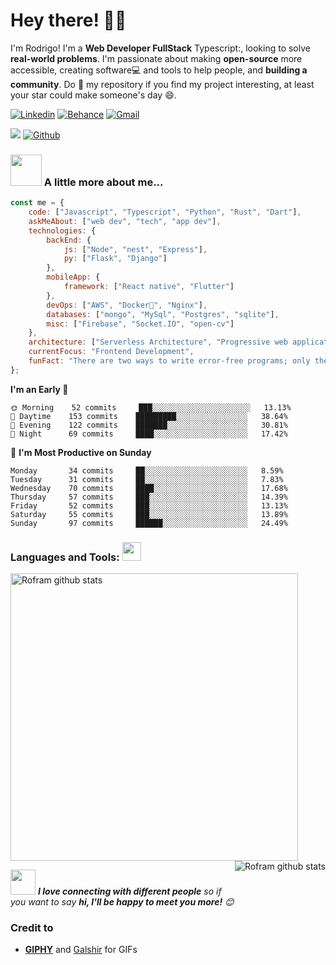 <!-- Greeting -->
# Hey there! :wave::smiley:

<!--Introduction -->
I'm Rodrigo! I'm a **Web Developer FullStack** Typescript:, looking to solve **real-world problems**. I'm passionate about making **open-source** more accessible, creating software:computer: and tools to help people, and **building a community**. Do :star2: my repository if you find my project interesting, at least your star could make someone's day :smile:.
<br>

<!-- Your badges -->
[![Linkedin](https://img.shields.io/badge/-Rodrigo_França-blue?style=flat&logo=Linkedin&logoColor=white)](https://www.linkedin.com/in/rofran)
[![Behance](https://img.shields.io/badge/-Rodrigo_França-191919?style=flat&labelColor=191919&logo=behance&logoColor=white)](https://www.behance.net/rofran)
[![Gmail](https://img.shields.io/badge/-howdrigo.fr-c14438?style=flat&logo=Gmail&logoColor=white)](mailto:howdrigo.fr@gmail.com)


<!-- Profile View Count and GitStats -->
![](https://komarev.com/ghpvc/?username=Rofram&style=flat)
[![Github](https://img.shields.io/badge/-Rofram-black?style=flat&labelColor=black&logo=github&logoColor=white)](https://gitstats.me/Rofram)

### <img src="https://media.giphy.com/media/VgCDAzcKvsR6OM0uWg/giphy.gif" width="50"> A little more about me...  

```javascript
const me = {
    code: ["Javascript", "Typescript", "Python", "Rust", "Dart"],
    askMeAbout: ["web dev", "tech", "app dev"],
    technologies: {
        backEnd: {
            js: ["Node", "nest", "Express"],
            py: ["Flask", "Django"]
        },
        mobileApp: {
            framework: ["React native", "Flutter"]
        },
        devOps: ["AWS", "Docker🐳", "Nginx"],
        databases: ["mongo", "MySql", "Postgres", "sqlite"],
        misc: ["Firebase", "Socket.IO", "open-cv"]
    },
    architecture: ["Serverless Architecture", "Progressive web applications", "Single page applications"],
    currentFocus: "Frontend Development",
    funFact: "There are two ways to write error-free programs; only the third one works"
};
```

**I'm an Early 🐤** 

```text
🌞 Morning    52 commits     ███░░░░░░░░░░░░░░░░░░░░░░   13.13% 
🌆 Daytime    153 commits    █████████░░░░░░░░░░░░░░░░   38.64% 
🌃 Evening    122 commits    ███████░░░░░░░░░░░░░░░░░░   30.81% 
🌙 Night      69 commits     ████░░░░░░░░░░░░░░░░░░░░░   17.42%

```
📅 **I'm Most Productive on Sunday** 

```text
Monday       34 commits     ██░░░░░░░░░░░░░░░░░░░░░░░   8.59% 
Tuesday      31 commits     ██░░░░░░░░░░░░░░░░░░░░░░░   7.83% 
Wednesday    70 commits     ████░░░░░░░░░░░░░░░░░░░░░   17.68% 
Thursday     57 commits     ███░░░░░░░░░░░░░░░░░░░░░░   14.39% 
Friday       52 commits     ███░░░░░░░░░░░░░░░░░░░░░░   13.13% 
Saturday     55 commits     ███░░░░░░░░░░░░░░░░░░░░░░   13.89% 
Sunday       97 commits     ██████░░░░░░░░░░░░░░░░░░░   24.49%

```

 ### Languages and Tools: <img src="https://media.giphy.com/media/WUlplcMpOCEmTGBtBW/giphy.gif" width="30">
<p> <!-- GitHub README Stats -->
  <a href="https://gitstats.me/Rofram">
    <img width="460" height="auto" alt="Rofram github stats" 
         src="https://github-readme-stats.vercel.app/api?username=Rofram&show_icons=true&theme=algolia&count_private=true&include_all_commits=true" />
    <img height="auto" align="right" alt="Rofram github stats" 
         src="https://github-readme-stats.vercel.app/api/top-langs/?username=Rofram&layout=compact" />
<!-- NOTE: Top languages does not indicate my skill level or something like that, it's a github metric of which languages i have the most code on github. -->
  </a>
</p>

<img src="https://media.giphy.com/media/LnQjpWaON8nhr21vNW/giphy.gif" width="40"> <em><b>I love connecting with different people</b> so if you want to say <b>hi, I'll be happy to meet you more!</b> :blush:</em>

<!-- Credit -->
### Credit to 
- [**GIPHY**](https://giphy.com/) and [Galshir](https://galshir.com/) for GIFs
